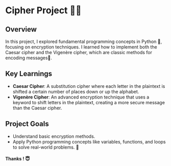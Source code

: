 # Cipher Project 🤖🐍

## Overview

In this project, I explored fundamental programming concepts in Python 🐍, focusing on encryption techniques. I learned how to implement both the Caesar cipher and the Vigenère cipher, which are classic methods for encoding messages🔐.

## Key Learnings

- **Caesar Cipher**: A substitution cipher where each letter in the plaintext is shifted a certain number of places down or up the alphabet.
- **Vigenère Cipher**: An advanced encryption technique that uses a keyword to shift letters in the plaintext, creating a more secure message than the Caesar cipher.

## Project Goals

- Understand basic encryption methods.
- Apply Python programming concepts like variables, functions, and loops to solve real-world problems. 🙂

#### Thanks ! 😇
